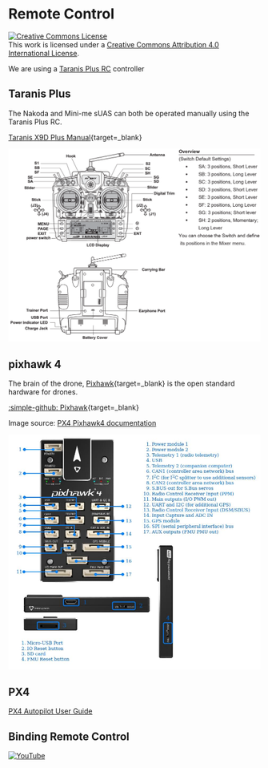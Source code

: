 # Remote Control

<a rel="license" href="http://creativecommons.org/licenses/by/4.0/"><img alt="Creative Commons License" style="border-width:0" src="https://i.creativecommons.org/l/by/4.0/88x31.png" /></a><br />This work is licensed under a <a rel="license" href="http://creativecommons.org/licenses/by/4.0/">Creative Commons Attribution 4.0 International License</a>.

We are using a [Taranis Plus RC](https://www.frsky-rc.com/product-category/transmitters/taranis-series/) controller

## Taranis Plus

The Nakoda and Mini-me sUAS can both be operated manually using the Taranis Plus RC.

[Taranis X9D Plus Manual](https://www.frsky-rc.com/wp-content/uploads/Downloads/Manual/X9DP/X9D%20PLUS-manual.pdf){target=_blank}

![taranis](assets/taranis.png)

## pixhawk 4

The brain of the drone, [Pixhawk](https://pixhawk.org/){target=_blank} is the open standard hardware for drones. 

[:simple-github: Pixhawk](https://github.com/pixhawk/){target=_blank}

Image source: [PX4 Pixhawk4 documentation](https://docs.px4.io/main/en/flight_controller/pixhawk4.html)

![Pixhawk4](assets/photos/px4_pixhawk.jpg)

## PX4

[PX4 Autopilot User Guide](https://docs.px4.io/main/en/)

## Binding Remote Control

[![YouTube](http://i.ytimg.com/vi/qmxEx28N56s/hqdefault.jpg)](https://www.youtube.com/watch?v=qmxEx28N56s)

